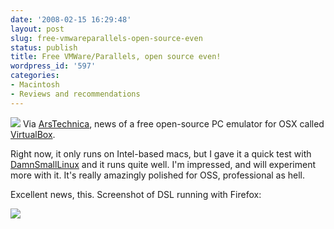 ```yaml
---
date: '2008-02-15 16:29:48'
layout: post
slug: free-vmwareparallels-open-source-even
status: publish
title: Free VMWare/Parallels, open source even!
wordpress_id: '597'
categories:
- Macintosh
- Reviews and recommendations
---
```


![](http://www.phfactor.net/wp-pics/vbox_logo2_gradient.jpg)
Via [ArsTechnica](http://arstechnica.com/journals/apple.ars/2008/02/14/virtualbox-move-over-parallels-and-fusion-its-sizzlean), news of a free open-source PC emulator for OSX called [VirtualBox](http://www.virtualbox.org/).

Right now, it only runs on Intel-based macs, but I gave it a quick test with [DamnSmallLinux](http://damnsmalllinux.org/) and it runs quite well. I'm impressed, and will experiment more with it. It's really amazingly polished for OSS, professional as hell.

Excellent news, this. Screenshot of DSL running with Firefox:


[![](http://www.phfactor.net/wp-pics/dsl-in-vbox.jpg)](http://www.virtualbox.org/)

